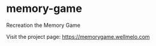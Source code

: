 # memory-game
Recreation the Memory Game

Visit the project page: <a href="https://memorygame.wellmelo.com/" target="_blank">https://memorygame.wellmelo.com</a>

